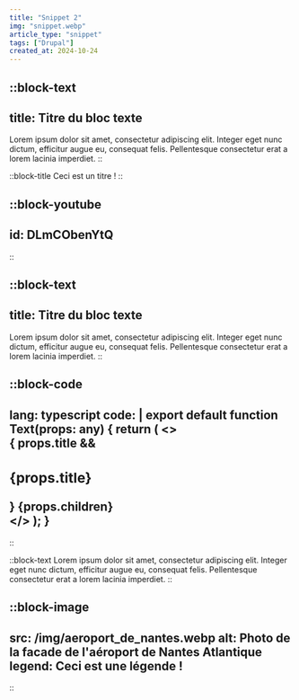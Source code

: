 ```yaml
---
title: "Snippet 2"
img: "snippet.webp"
article_type: "snippet"
tags: ["Drupal"]
created_at: 2024-10-24
---
```



::block-text
---
title: Titre du bloc texte
---
Lorem ipsum dolor sit amet, consectetur adipiscing elit. Integer eget nunc
dictum, efficitur augue eu, consequat felis. Pellentesque consectetur erat a
lorem lacinia imperdiet.
::

::block-title
Ceci est un titre !
::

::block-youtube
---
id: DLmCObenYtQ
---
::


::block-text
---
title: Titre du bloc texte
---
Lorem ipsum dolor sit amet, consectetur adipiscing elit. Integer eget nunc
dictum, efficitur augue eu, consequat felis. Pellentesque consectetur erat a
lorem lacinia imperdiet.
::


::block-code
---
lang: typescript
code: |
  export default function Text(props: any) {
      return (
          <>
              <section class="content__text">
                  <div>
                      { props.title && <h3>{props.title}</h3>}
                      {props.children}
                  </div>
              </section>
          </>
      );
  }
---
::

::block-text
Lorem ipsum dolor sit amet, consectetur adipiscing elit. Integer eget nunc
dictum, efficitur augue eu, consequat felis. Pellentesque consectetur erat a
lorem lacinia imperdiet.
::

::block-image
---
src: /img/aeroport_de_nantes.webp
alt: Photo de la facade de l'aéroport de Nantes Atlantique
legend: Ceci est une légende !
---
::
